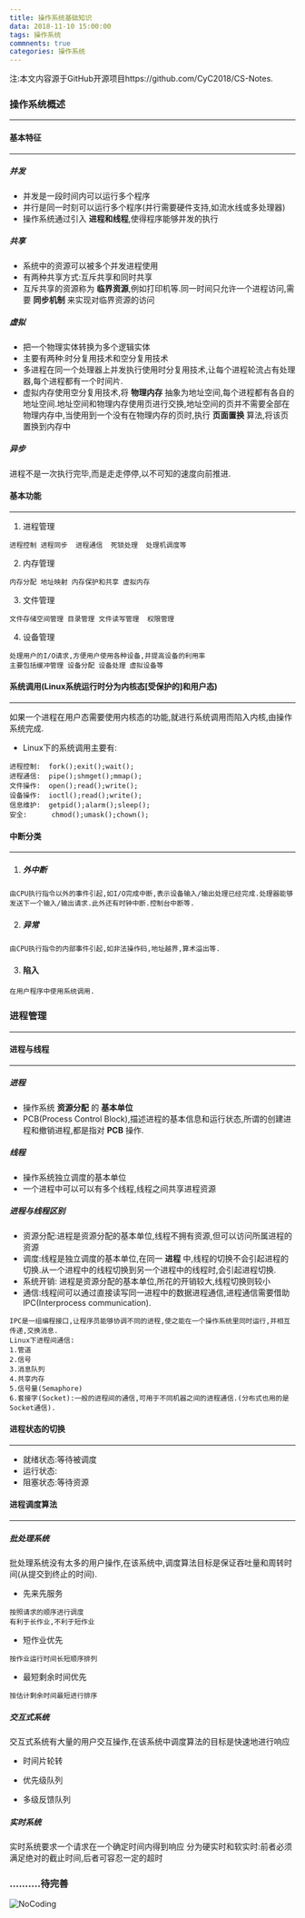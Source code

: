 ```yaml
---
title: 操作系统基础知识
data: 2018-11-10 15:00:00
tags: 操作系统
commnents: true
categories: 操作系统
---
```

注:本文内容源于GitHub开源项目https://github.com/CyC2018/CS-Notes.


### 操作系统概述
****
#### 基本特征
****
##### 并发
- 并发是一段时间内可以运行多个程序
- 并行是同一时刻可以运行多个程序(并行需要硬件支持,如流水线或多处理器)
- 操作系统通过引入 __进程和线程__,使得程序能够并发的执行

##### 共享
- 系统中的资源可以被多个并发进程使用
- 有两种共享方式:互斥共享和同时共享
- 互斥共享的资源称为 __临界资源__,例如打印机等.同一时间只允许一个进程访问,需要 __同步机制__ 来实现对临界资源的访问

##### 虚拟

- 把一个物理实体转换为多个逻辑实体
- 主要有两种:时分复用技术和空分复用技术
- 多进程在同一个处理器上并发执行使用时分复用技术,让每个进程轮流占有处理器,每个进程都有一个时间片.
- 虚拟内存使用空分复用技术,将 __物理内存__ 抽象为地址空间,每个进程都有各自的地址空间.地址空间和物理内存使用页进行交换,地址空间的页并不需要全部在物理内存中,当使用到一个没有在物理内存的页时,执行 __页面置换__ 算法,将该页置换到内存中


##### 异步
进程不是一次执行完毕,而是走走停停,以不可知的速度向前推进.

#### 基本功能
****
1. 进程管理
```
进程控制 进程同步  进程通信  死锁处理  处理机调度等
```
2. 内存管理
```
内存分配 地址映射 内存保护和共享 虚拟内存
```
3. 文件管理
```
文件存储空间管理 目录管理 文件读写管理  权限管理
```
4. 设备管理
```
处理用户的I/O请求,方便用户使用各种设备,并提高设备的利用率
主要包括缓冲管理 设备分配 设备处理 虚拟设备等
```
#### 系统调用(Linux系统运行时分为内核态[受保护的]和用户态)
****
如果一个进程在用户态需要使用内核态的功能,就进行系统调用而陷入内核,由操作系统完成.
- Linux下的系统调用主要有:
```
进程控制:  fork();exit();wait();
进程通信:  pipe();shmget();mmap();
文件操作:  open();read();write();
设备操作:  ioctl();read();write();
信息维护:  getpid();alarm();sleep();
安全:      chmod();umask();chown();
```

#### 中断分类
****
1. ##### 外中断
```
由CPU执行指令以外的事件引起,如I/O完成中断,表示设备输入/输出处理已经完成.处理器能够发送下一个输入/输出请求.此外还有时钟中断.控制台中断等.
```
2. ##### 异常
```
由CPU执行指令的内部事件引起,如非法操作码,地址越界,算术溢出等.
```
3. #### 陷入
```
在用户程序中使用系统调用.
```

### 进程管理
****
#### 进程与线程
****
 ##### 进程
- 操作系统 __资源分配__ 的 __基本单位__
- PCB(Process Control Block),描述进程的基本信息和运行状态,所谓的创建进程和撤销进程,都是指对 __PCB__ 操作.
 ##### 线程
- 操作系统独立调度的基本单位
- 一个进程中可以可以有多个线程,线程之间共享进程资源
 ##### 进程与线程区别
- 资源分配:进程是资源分配的基本单位,线程不拥有资源,但可以访问所属进程的资源
- 调度:线程是独立调度的基本单位,在同一 __进程__ 中,线程的切换不会引起进程的切换.从一个进程中的线程切换到另一个进程中的线程时,会引起进程切换.
- 系统开销: 进程是资源分配的基本单位,所花的开销较大,线程切换则较小
- 通信:线程间可以通过直接读写同一进程中的数据进程通信,进程通信需要借助IPC(Interprocess communication).
```
IPC是一组编程接口,让程序员能够协调不同的进程,使之能在一个操作系统里同时运行,并相互传递,交换消息.
Linux下进程间通信:
1.管道
2.信号
3.消息队列
4.共享内存
5.信号量(Semaphore)
6.套接字(Socket):一般的进程间的通信,可用于不同机器之间的进程通信.(分布式也用的是Socket通信).
```
#### 进程状态的切换
****
- 就绪状态:等待被调度
- 运行状态:
- 阻塞状态:等待资源

#### 进程调度算法
****
##### 批处理系统

批处理系统没有太多的用户操作,在该系统中,调度算法目标是保证吞吐量和周转时间(从提交到终止的时间).


- 先来先服务
```
按照请求的顺序进行调度
有利于长作业,不利于短作业
```

- 短作业优先
```
按作业运行时间长短顺序排列
```

- 最短剩余时间优先
```
按估计剩余时间最短进行排序
```


##### 交互式系统
交互式系统有大量的用户交互操作,在该系统中调度算法的目标是快速地进行响应
- 时间片轮转

- 优先级队列


- 多级反馈队列



##### 实时系统
实时系统要求一个请求在一个确定时间内得到响应
分为硬实时和软实时:前者必须满足绝对的截止时间,后者可容忍一定的超时






### ..........待完善

![NoCoding](http://wx2.sinaimg.cn/mw690/006pTdaLgy1fx39akg65pj301x02ta9w.jpg)



